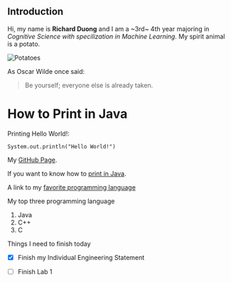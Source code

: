 ## Introduction

Hi, my name is **Richard Duong** and I am a ~3rd~ 4th year majoring in *Cognitive Science with specilization in Machine Learning.* My spirit animal is a potato.

![Potatoes](https://user-images.githubusercontent.com/50217877/104081931-e4ed0a80-51e6-11eb-9ca7-321913bb4129.jpeg)

As Oscar Wilde once said:

> Be yourself; everyone else is already taken.

# How to Print in Java
Printing Hello World!:

```
System.out.println("Hello World!")
```
My [GitHub Page](https://github.com/riduong).

If you want to know how to [print in Java](https://github.com/riduong/CSE110/blob/main/README.md#how-to-print-in-java).

A link to my [favorite programming language](https://github.com/riduong/CSE110/blob/add-read-me2/README.md)

My top three programming language
1. Java
2. C++
3. C

Things I need to finish today
- [x] Finish my Individual Engineering Statement
- [ ] Finish Lab 1






